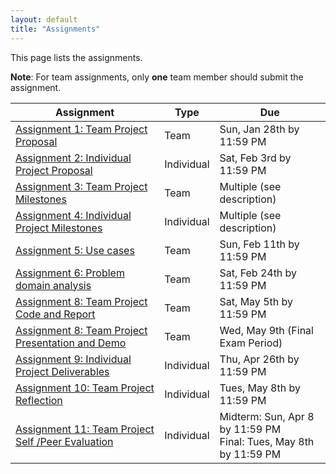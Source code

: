 ```yaml
---
layout: default
title: "Assignments"
---
```


This page lists the assignments.

**Note**: For team assignments, only **one** team member should submit the assignment.

Assignment | Type | Due
---------- | ---- | ---
[Assignment 1: Team Project Proposal](assign01.html) | Team | Sun, Jan 28th by 11:59 PM
[Assignment 2: Individual Project Proposal](assign02.html) | Individual | Sat, Feb 3rd by 11:59 PM
[Assignment 3: Team Project Milestones](assign03.html) | Team | Multiple (see description)
[Assignment 4: Individual Project Milestones](assign04.html) | Individual | Multiple (see description)
[Assignment 5: Use cases](assign05.html) | Team | Sun, Feb 11th by 11:59 PM
[Assignment 6: Problem domain analysis](assign06.html) | Team | Sat, Feb 24th by 11:59 PM
[Assignment 8: Team Project Code and Report](assign08.html) | Team | Sat, May 5th by 11:59 PM
[Assignment 8: Team Project Presentation and Demo](assign08.html) | Team | Wed, May 9th (Final Exam Period)
[Assignment 9: Individual Project Deliverables](assign09.html) | Individual | Thu, Apr 26th by 11:59 PM
[Assignment 10: Team Project Reflection](assign10.html) | Individual | Tues, May 8th by 11:59 PM
[Assignment 11: Team Project Self /Peer Evaluation](assign11.html) | Individual | Midterm: Sun, Apr 8 by 11:59 PM<br>Final: Tues, May 8th by 11:59 PM

